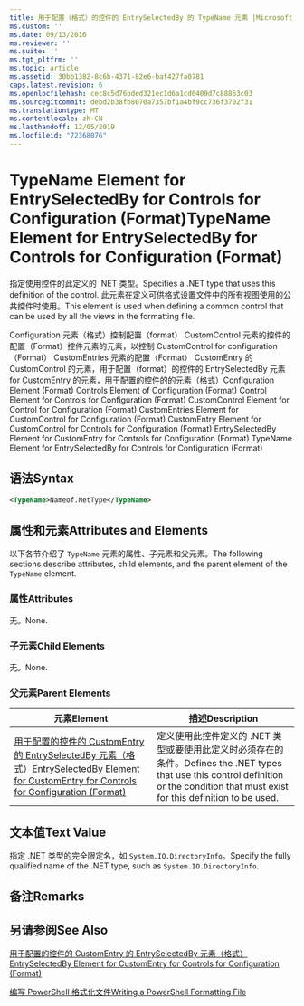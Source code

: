 ```yaml
---
title: 用于配置（格式）的控件的 EntrySelectedBy 的 TypeName 元素 |Microsoft Docs
ms.custom: ''
ms.date: 09/13/2016
ms.reviewer: ''
ms.suite: ''
ms.tgt_pltfrm: ''
ms.topic: article
ms.assetid: 30bb1382-8c6b-4371-82e6-baf427fa0781
caps.latest.revision: 6
ms.openlocfilehash: cec8c5d76bded321ec1d6a1cd0409d7c88863c03
ms.sourcegitcommit: debd2b38fb8070a7357bf1a4bf9cc736f3702f31
ms.translationtype: MT
ms.contentlocale: zh-CN
ms.lasthandoff: 12/05/2019
ms.locfileid: "72368076"
---
```

# <a name="typename-element-for-entryselectedby-for-controls-for-configuration-format"></a><span data-ttu-id="a6b5f-102">TypeName Element for EntrySelectedBy for Controls for Configuration (Format)</span><span class="sxs-lookup"><span data-stu-id="a6b5f-102">TypeName Element for EntrySelectedBy for Controls for Configuration (Format)</span></span>

<span data-ttu-id="a6b5f-103">指定使用控件的此定义的 .NET 类型。</span><span class="sxs-lookup"><span data-stu-id="a6b5f-103">Specifies a .NET type that uses this definition of the control.</span></span> <span data-ttu-id="a6b5f-104">此元素在定义可供格式设置文件中的所有视图使用的公共控件时使用。</span><span class="sxs-lookup"><span data-stu-id="a6b5f-104">This element is used when defining a common control that can be used by all the views in the formatting file.</span></span>

<span data-ttu-id="a6b5f-105">Configuration 元素（格式）控制配置（format） CustomControl 元素的控件的配置（Format）控件元素的元素，以控制 CustomControl for configuration （Format） CustomEntries 元素的配置（Format） CustomEntry 的 CustomControl 的元素，用于配置（format）的控件的 EntrySelectedBy 元素 for CustomEntry 的元素，用于配置的控件的的元素（格式）</span><span class="sxs-lookup"><span data-stu-id="a6b5f-105">Configuration Element (Format) Controls Element of Configuration (Format) Control Element for Controls for Configuration (Format) CustomControl Element for Control for Configuration (Format) CustomEntries Element for CustomControl for Configuration (Format) CustomEntry Element for CustomControl for Controls for Configuration (Format) EntrySelectedBy Element for CustomEntry for Controls for Configuration (Format) TypeName Element for EntrySelectedBy for Controls for Configuration (Format)</span></span>

## <a name="syntax"></a><span data-ttu-id="a6b5f-106">语法</span><span class="sxs-lookup"><span data-stu-id="a6b5f-106">Syntax</span></span>

```xml
<TypeName>Nameof.NetType</TypeName>

```

## <a name="attributes-and-elements"></a><span data-ttu-id="a6b5f-107">属性和元素</span><span class="sxs-lookup"><span data-stu-id="a6b5f-107">Attributes and Elements</span></span>

<span data-ttu-id="a6b5f-108">以下各节介绍了 `TypeName` 元素的属性、子元素和父元素。</span><span class="sxs-lookup"><span data-stu-id="a6b5f-108">The following sections describe attributes, child elements, and the parent element of the `TypeName` element.</span></span>

### <a name="attributes"></a><span data-ttu-id="a6b5f-109">属性</span><span class="sxs-lookup"><span data-stu-id="a6b5f-109">Attributes</span></span>

<span data-ttu-id="a6b5f-110">无。</span><span class="sxs-lookup"><span data-stu-id="a6b5f-110">None.</span></span>

### <a name="child-elements"></a><span data-ttu-id="a6b5f-111">子元素</span><span class="sxs-lookup"><span data-stu-id="a6b5f-111">Child Elements</span></span>

<span data-ttu-id="a6b5f-112">无。</span><span class="sxs-lookup"><span data-stu-id="a6b5f-112">None.</span></span>

### <a name="parent-elements"></a><span data-ttu-id="a6b5f-113">父元素</span><span class="sxs-lookup"><span data-stu-id="a6b5f-113">Parent Elements</span></span>

|<span data-ttu-id="a6b5f-114">元素</span><span class="sxs-lookup"><span data-stu-id="a6b5f-114">Element</span></span>|<span data-ttu-id="a6b5f-115">描述</span><span class="sxs-lookup"><span data-stu-id="a6b5f-115">Description</span></span>|
|-------------|-----------------|
|[<span data-ttu-id="a6b5f-116">用于配置的控件的 CustomEntry 的 EntrySelectedBy 元素（格式）</span><span class="sxs-lookup"><span data-stu-id="a6b5f-116">EntrySelectedBy Element for CustomEntry for Controls for Configuration (Format)</span></span>](./entryselectedby-element-for-customentry-for-controls-for-configuration-format.md)|<span data-ttu-id="a6b5f-117">定义使用此控件定义的 .NET 类型或要使用此定义时必须存在的条件。</span><span class="sxs-lookup"><span data-stu-id="a6b5f-117">Defines the .NET types that use this control definition or the condition that must exist for this definition to be used.</span></span>|

## <a name="text-value"></a><span data-ttu-id="a6b5f-118">文本值</span><span class="sxs-lookup"><span data-stu-id="a6b5f-118">Text Value</span></span>

<span data-ttu-id="a6b5f-119">指定 .NET 类型的完全限定名，如 `System.IO.DirectoryInfo`。</span><span class="sxs-lookup"><span data-stu-id="a6b5f-119">Specify the fully qualified name of the .NET type, such as `System.IO.DirectoryInfo`.</span></span>

## <a name="remarks"></a><span data-ttu-id="a6b5f-120">备注</span><span class="sxs-lookup"><span data-stu-id="a6b5f-120">Remarks</span></span>

## <a name="see-also"></a><span data-ttu-id="a6b5f-121">另请参阅</span><span class="sxs-lookup"><span data-stu-id="a6b5f-121">See Also</span></span>

[<span data-ttu-id="a6b5f-122">用于配置的控件的 CustomEntry 的 EntrySelectedBy 元素（格式）</span><span class="sxs-lookup"><span data-stu-id="a6b5f-122">EntrySelectedBy Element for CustomEntry for Controls for Configuration (Format)</span></span>](./entryselectedby-element-for-customentry-for-controls-for-configuration-format.md)

[<span data-ttu-id="a6b5f-123">编写 PowerShell 格式化文件</span><span class="sxs-lookup"><span data-stu-id="a6b5f-123">Writing a PowerShell Formatting File</span></span>](./writing-a-powershell-formatting-file.md)
